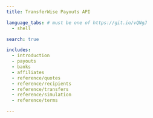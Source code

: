 ```yaml
---
title: TransferWise Payouts API

language_tabs: # must be one of https://git.io/vQNgJ
  - shell

search: true

includes:
  - introduction
  - payouts
  - banks
  - affiliates
  - reference/quotes
  - reference/recipients
  - reference/transfers
  - reference/simulation
  - reference/terms

---
```

